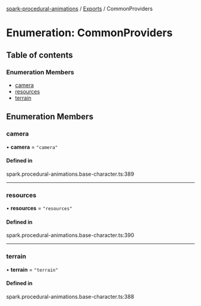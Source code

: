 [spark-procedural-animations](../README.md) / [Exports](../modules.md) / CommonProviders

# Enumeration: CommonProviders

## Table of contents

### Enumeration Members

- [camera](CommonProviders.md#camera)
- [resources](CommonProviders.md#resources)
- [terrain](CommonProviders.md#terrain)

## Enumeration Members

### camera

• **camera** = ``"camera"``

#### Defined in

spark.procedural-animations.base-character.ts:389

___

### resources

• **resources** = ``"resources"``

#### Defined in

spark.procedural-animations.base-character.ts:390

___

### terrain

• **terrain** = ``"terrain"``

#### Defined in

spark.procedural-animations.base-character.ts:388
